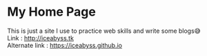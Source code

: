 # My Home Page
This is just a site I use to practice web skills and write some blogs😅   
Link : http://iceabyss.tk  
Alternate link : https://iceabyss.github.io
